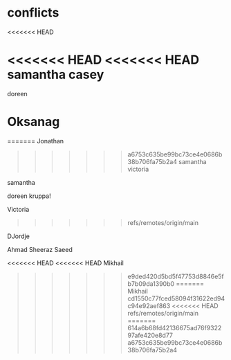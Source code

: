 # conflicts
<<<<<<< HEAD

<<<<<<< HEAD
<<<<<<< HEAD
samantha casey
=======
doreen

Oksanag
=======
=======
Jonathan
>>>>>>> a6753c635be99bc73ce4e0686b38b706fa75b2a4
samantha
victoria


samantha

doreen kruppa!


Victoria
>>>>>>> refs/remotes/origin/main

DJordje 

Ahmad Sheeraz Saeed




























































































<<<<<<< HEAD
<<<<<<< HEAD
Mikhail
>>>>>>> e9ded420d5bd5f47753d8846e5fb7b09da1390b0
=======
Mikhail
>>>>>>> cd1550c77fced58094f31622ed94c94e92aef863
<<<<<<< HEAD
>>>>>>> refs/remotes/origin/main
=======
>>>>>>> 614a6b68fd42136675ad76f932297afe420e8d77
>>>>>>> a6753c635be99bc73ce4e0686b38b706fa75b2a4
